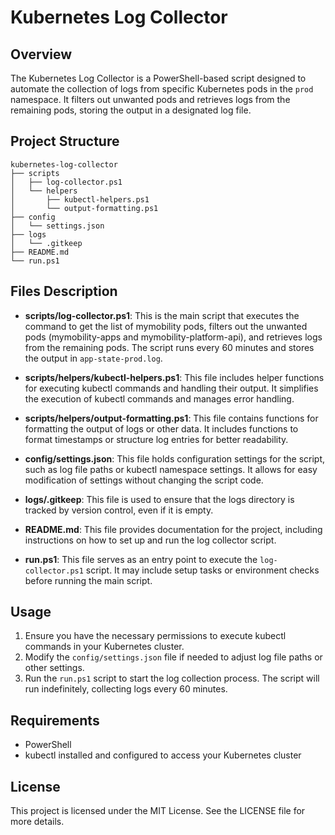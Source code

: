 # Kubernetes Log Collector

## Overview
The Kubernetes Log Collector is a PowerShell-based script designed to automate the collection of logs from specific Kubernetes pods in the `prod` namespace. It filters out unwanted pods and retrieves logs from the remaining pods, storing the output in a designated log file.

## Project Structure
```
kubernetes-log-collector
├── scripts
│   ├── log-collector.ps1
│   └── helpers
│       ├── kubectl-helpers.ps1
│       └── output-formatting.ps1
├── config
│   └── settings.json
├── logs
│   └── .gitkeep
├── README.md
└── run.ps1
```

## Files Description

- **scripts/log-collector.ps1**: 
  This is the main script that executes the command to get the list of mymobility pods, filters out the unwanted pods (mymobility-apps and mymobility-platform-api), and retrieves logs from the remaining pods. The script runs every 60 minutes and stores the output in `app-state-prod.log`.

- **scripts/helpers/kubectl-helpers.ps1**: 
  This file includes helper functions for executing kubectl commands and handling their output. It simplifies the execution of kubectl commands and manages error handling.

- **scripts/helpers/output-formatting.ps1**: 
  This file contains functions for formatting the output of logs or other data. It includes functions to format timestamps or structure log entries for better readability.

- **config/settings.json**: 
  This file holds configuration settings for the script, such as log file paths or kubectl namespace settings. It allows for easy modification of settings without changing the script code.

- **logs/.gitkeep**: 
  This file is used to ensure that the logs directory is tracked by version control, even if it is empty.

- **README.md**: 
  This file provides documentation for the project, including instructions on how to set up and run the log collector script.

- **run.ps1**: 
  This file serves as an entry point to execute the `log-collector.ps1` script. It may include setup tasks or environment checks before running the main script.

## Usage
1. Ensure you have the necessary permissions to execute kubectl commands in your Kubernetes cluster.
2. Modify the `config/settings.json` file if needed to adjust log file paths or other settings.
3. Run the `run.ps1` script to start the log collection process. The script will run indefinitely, collecting logs every 60 minutes.

## Requirements
- PowerShell
- kubectl installed and configured to access your Kubernetes cluster

## License
This project is licensed under the MIT License. See the LICENSE file for more details.